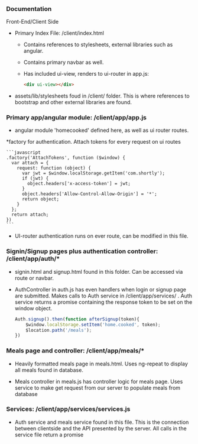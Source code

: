 ### Documentation

Front-End/Client Side

* Primary Index File: /client/index.html
    * Contains references to stylesheets, external libraries such as angular.

    * Contains primary navbar as well.

    * Has included ui-view, renders to ui-router in app.js:

        ```html
        <div ui-view></div>
        ```
* assets/lib/stylesheets foud in /client/ folder. This is where references to bootstrap and other external libraries are found.

### Primary app/angular module: /client/app/app.js

* angular module 'homecooked' defined here, as well as ui router routes.

*factory for authentication. Attach tokens for every request on ui routes

    ```javascript
    .factory('AttachTokens', function ($window) {
      var attach = {
        request: function (object) {
          var jwt = $window.localStorage.getItem('com.shortly');
          if (jwt) {
            object.headers['x-access-token'] = jwt;
          }
          object.headers['Allow-Control-Allow-Origin'] = '*';
          return object;
        }
      };
      return attach;
    })
    ```

* UI-router authentication runs on ever route, can be modified in this file.



### Signin/Signup pages plus authentication controller: /client/app/auth/*

* signin.html and signup.html found in this folder. Can be accessed via route or navbar.


* AuthController in auth.js has even handlers when login or signup page are submitted. Makes calls to Auth service in /client/app/services/ . Auth service returns a promise containing the response token to be set on the window object.
    ```javascript
    Auth.signup().then(function afterSignup(token){
  		$window.localStorage.setItem('home.cooked', token);
        $location.path('/meals');
  	})

    ```

### Meals page and controller: /client/app/meals/*

* Heavily formatted meals page in meals.html. Uses ng-repeat to display all meals found in database.


* Meals controller in meals.js has controller logic for meals page. Uses service to make get request from our server to populate meals from database


### Services: /client/app/services/services.js

* Auth service and meals service found in this file. This is the connection between clientside and the API presented by the server. All calls in the service file return a promise
